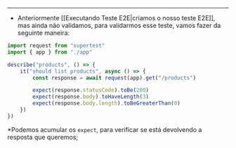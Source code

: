 ___
- Anteriormente [[Executando Teste E2E|criamos o nosso teste E2E]], mas ainda não validamos, para validarmos esse teste, vamos fazer da seguinte maneira:
```ts
import request from "supertest"
import { app } from "./app"

describe("products", () => {
	it("should list products", async () => {
		const response = await request(app).get("/products")

		expect(response.statusCode).toBe(200)
		expect(response.body).toHaveLength(3)
		expect(response.body.length).toBeGreaterThan(0)
	})
})
```
*Podemos acumular os `expect`, para verificar se está devolvendo a resposta que queremos;